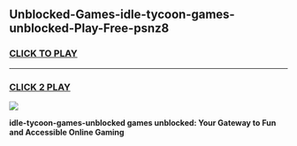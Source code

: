 
## Unblocked-Games-idle-tycoon-games-unblocked-Play-Free-psnz8
<h3>
<a href="https://premium76.site?title=idle-tycoon-games-unblocked&ref=24M">CLICK TO PLAY</a></h3>
<hr>

<h3>
<a href="https://premium76.site?title=idle-tycoon-games-unblocked&ref=24M">CLICK 2 PLAY</a>
  
</h3>

<a href="https://premium76.site?title=idle-tycoon-games-unblocked&ref=24M"><img src="https://clearcache.store/games.png"></a>


**idle-tycoon-games-unblocked games unblocked: Your Gateway to Fun and Accessible Online Gaming**
